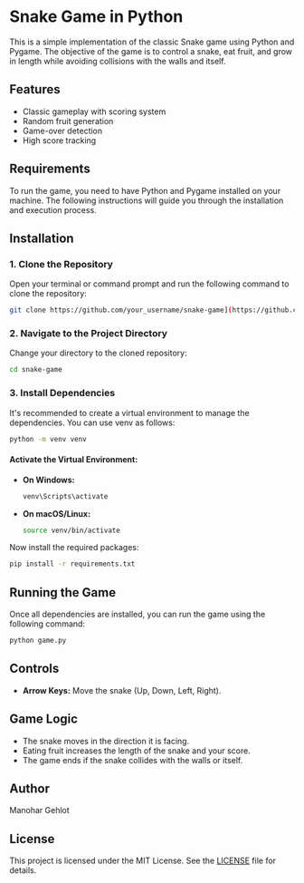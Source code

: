 # Snake Game in Python

This is a simple implementation of the classic Snake game using Python and Pygame. The objective of the game is to control a snake, eat fruit, and grow in length while avoiding collisions with the walls and itself.

## Features

- Classic gameplay with scoring system
- Random fruit generation
- Game-over detection
- High score tracking

## Requirements

To run the game, you need to have Python and Pygame installed on your machine. The following instructions will guide you through the installation and execution process.

## Installation

### 1. Clone the Repository

Open your terminal or command prompt and run the following command to clone the repository:

```bash
git clone https://github.com/your_username/snake-game](https://github.com/manohar3000/SnakeGameHuman.git

```
### 2. Navigate to the Project Directory

Change your directory to the cloned repository:

```bash
cd snake-game
```
### 3. Install Dependencies
It's recommended to create a virtual environment to manage the dependencies. You can use venv as follows:

```bash
python -m venv venv
```
#### Activate the Virtual Environment:

- **On Windows:**
  
  ```bash
  venv\Scripts\activate
  ```
- **On macOS/Linux:**
  
  ```bash
  source venv/bin/activate
  ```
Now install the required packages:
 ```bash
pip install -r requirements.txt
```
## Running the Game
Once all dependencies are installed, you can run the game using the following command:
 ```bash
python game.py
```
## Controls

- **Arrow Keys:** Move the snake (Up, Down, Left, Right).

## Game Logic

- The snake moves in the direction it is facing.
- Eating fruit increases the length of the snake and your score.
- The game ends if the snake collides with the walls or itself.

## Author

Manohar Gehlot

## License

This project is licensed under the MIT License. See the [LICENSE](LICENSE) file for details.
